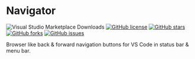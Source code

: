 # Navigator
![Visual Studio Marketplace Downloads](https://img.shields.io/visual-studio-marketplace/d/zweack.vsc-navigator?style=for-the-badge)
[![GitHub license](https://img.shields.io/github/license/zweack/Navigator?style=for-the-badge)](https://github.com/zweack/Navigator/blob/dev/LICENSE)
[![GitHub stars](https://img.shields.io/github/stars/zweack/Navigator?style=for-the-badge)](https://github.com/zweack/Navigator/stargazers)
[![GitHub forks](https://img.shields.io/github/forks/zweack/Navigator?style=for-the-badge)](https://github.com/zweack/Navigator/network)
[![GitHub issues](https://img.shields.io/github/issues/zweack/Navigator?style=for-the-badge)](https://github.com/zweack/Navigator/issues)

Browser like back & forward navigation buttons for VS Code in status bar & menu bar.
